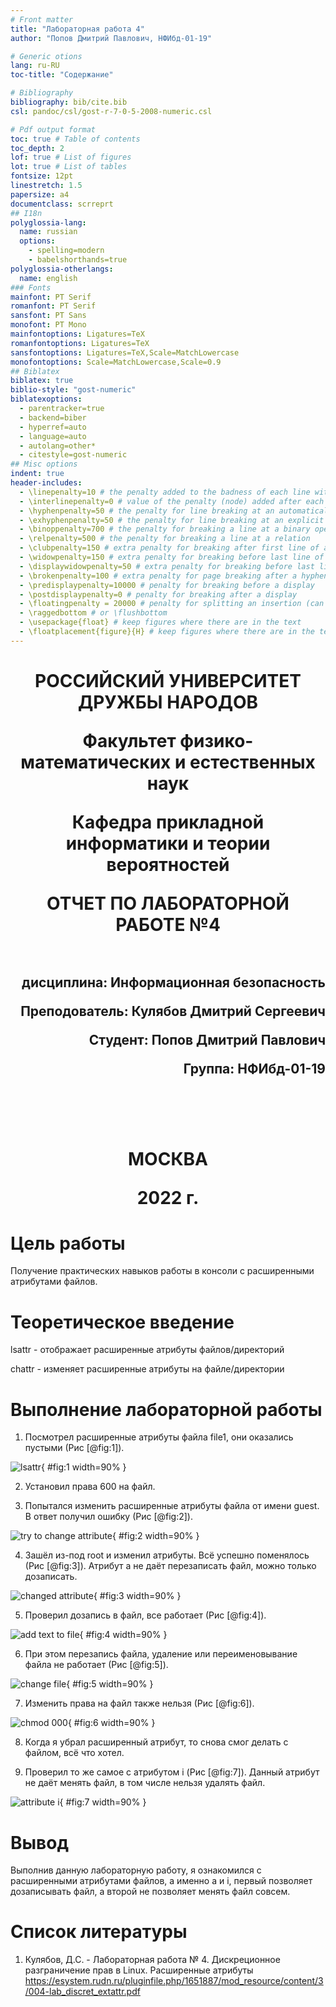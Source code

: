 ```yaml
---
# Front matter
title: "Лабораторная работа 4"
author: "Попов Дмитрий Павлович, НФИбд-01-19"

# Generic otions
lang: ru-RU
toc-title: "Содержание"

# Bibliography
bibliography: bib/cite.bib
csl: pandoc/csl/gost-r-7-0-5-2008-numeric.csl

# Pdf output format
toc: true # Table of contents
toc_depth: 2
lof: true # List of figures
lot: true # List of tables
fontsize: 12pt
linestretch: 1.5
papersize: a4
documentclass: scrreprt
## I18n
polyglossia-lang:
  name: russian
  options:
	- spelling=modern
	- babelshorthands=true
polyglossia-otherlangs:
  name: english
### Fonts
mainfont: PT Serif
romanfont: PT Serif
sansfont: PT Sans
monofont: PT Mono
mainfontoptions: Ligatures=TeX
romanfontoptions: Ligatures=TeX
sansfontoptions: Ligatures=TeX,Scale=MatchLowercase
monofontoptions: Scale=MatchLowercase,Scale=0.9
## Biblatex
biblatex: true
biblio-style: "gost-numeric"
biblatexoptions:
  - parentracker=true
  - backend=biber
  - hyperref=auto
  - language=auto
  - autolang=other*
  - citestyle=gost-numeric
## Misc options
indent: true
header-includes:
  - \linepenalty=10 # the penalty added to the badness of each line within a paragraph (no associated penalty node) Increasing the value makes tex try to have fewer lines in the paragraph.
  - \interlinepenalty=0 # value of the penalty (node) added after each line of a paragraph.
  - \hyphenpenalty=50 # the penalty for line breaking at an automatically inserted hyphen
  - \exhyphenpenalty=50 # the penalty for line breaking at an explicit hyphen
  - \binoppenalty=700 # the penalty for breaking a line at a binary operator
  - \relpenalty=500 # the penalty for breaking a line at a relation
  - \clubpenalty=150 # extra penalty for breaking after first line of a paragraph
  - \widowpenalty=150 # extra penalty for breaking before last line of a paragraph
  - \displaywidowpenalty=50 # extra penalty for breaking before last line before a display math
  - \brokenpenalty=100 # extra penalty for page breaking after a hyphenated line
  - \predisplaypenalty=10000 # penalty for breaking before a display
  - \postdisplaypenalty=0 # penalty for breaking after a display
  - \floatingpenalty = 20000 # penalty for splitting an insertion (can only be split footnote in standard LaTeX)
  - \raggedbottom # or \flushbottom
  - \usepackage{float} # keep figures where there are in the text
  - \floatplacement{figure}{H} # keep figures where there are in the text
---
```


<h1 align="center">
<p>РОССИЙСКИЙ УНИВЕРСИТЕТ ДРУЖБЫ НАРОДОВ 
<p>Факультет физико-математических и естественных наук  
<p>Кафедра прикладной информатики и теории вероятностей
<p>ОТЧЕТ ПО ЛАБОРАТОРНОЙ РАБОТЕ №4
<br></br>
<h2 align="right">
<p>дисциплина: Информационная безопасность
<p>Преподователь: Кулябов Дмитрий Сергеевич
<p>Студент: Попов Дмитрий Павлович
<p>Группа: НФИбд-01-19
<br></br>
<br></br>
<h1 align="center">
<p>МОСКВА
<p>2022 г.
</h1>

# **Цель работы**

Получение практических навыков работы в консоли с расширенными атрибутами файлов.

# **Теоретическое введение**

lsattr - отображает расширенные атрибуты файлов/директорий

chattr - изменяет расширенные атрибуты на файле/директории

# **Выполнение лабораторной работы**

1. Посмотрел расширенные атрибуты файла file1, они оказались пустыми (Рис [@fig:1]).

![lsattr](screenshots/img1.png "lsattr"){ #fig:1 width=90% }

2. Установил права 600 на файл.

3. Попытался изменить расширенные атрибуты файла от имени guest. В ответ получил ошибку (Рис [@fig:2]).

![try to change attribute](screenshots/img2.png "try to change attribute"){ #fig:2 width=90% }

4. Зашёл из-под root и изменил атрибуты. Всё успешно поменялось (Рис [@fig:3]). Атрибут a не даёт перезаписать файл, можно только дозаписать.

![changed attribute](screenshots/img3.png "changed attribute"){ #fig:3 width=90% }

5. Проверил дозапись в файл, все работает (Рис [@fig:4]).

![add text to file](screenshots/img4.png "add text to file"){ #fig:4 width=90% }

6. При этом перезапись файла, удаление или переименовывание файла не работает (Рис [@fig:5]).

![change file](screenshots/img5.png "change file"){ #fig:5 width=90% }

7. Изменить права на файл также нельзя (Рис [@fig:6]).

![chmod 000](screenshots/img6.png "chmod 000"){ #fig:6 width=90% }

8. Когда я убрал расширенный атрибут, то снова смог делать с файлом, всё что хотел.

9. Проверил то же самое с атрибутом i (Рис [@fig:7]). Данный атрибут не даёт менять файл, в том числе нельзя удалять файл.

![attribute i](screenshots/img7.png "attribute i"){ #fig:7 width=90% }

# Вывод

Выполнив данную лабораторную работу, я ознакомился с расширенными атрибутами файлов, а именно a и i, первый позволяет дозаписывать файл, а второй не позволяет менять файл совсем.

# Список литературы

1. Кулябов, Д.С. - Лабораторная работа № 4. Дискреционное разграничение прав в Linux. Расширенные атрибуты
https://esystem.rudn.ru/pluginfile.php/1651887/mod_resource/content/3/004-lab_discret_extattr.pdf
